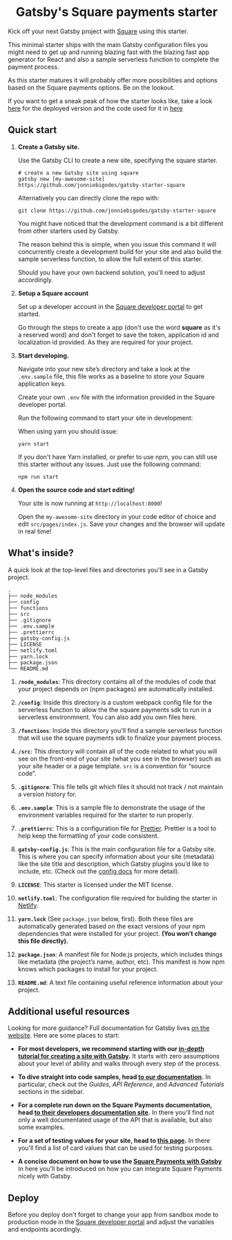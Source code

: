 <h1 align="center">
  Gatsby's Square payments starter
</h1>

Kick off your next Gatsby project with [Square](https://squareup.com/us/en) using this starter. 

This minimal starter ships with the main Gatsby configuration files you might need to get up and running blazing fast with the blazing fast app generator for React and also a sample serverless function to complete the payment process. 

As this starter matures it will probably offer more possibilities and options based on the Square payments options. Be on the lookout.

If you want to get a sneak peak of how the starter looks like, take a look [here](https://example-site-for-square-starter.netlify.com/) for the deployed version and the code used for it in [here](https://github.com/jonniebigodes/example-site-for-square-starter)

## Quick start

1.  **Create a Gatsby site.**

    Use the Gatsby CLI to create a new site, specifying the square starter.

    ```shell
    # create a new Gatsby site using square
    gatsby new [my-awesome-site] https://github.com/jonniebigodes/gatsby-starter-square
    ```

    Alternatively you can directly clone the repo with:
    
    ```shell
    git clone https://github.com/jonniebigodes/gatsby-starter-square
    ```

    You might have noticed that the development command is a bit different from other starters used by Gatsby.

    The reason behind this is simple, when you issue this command it will concurrently create a development build for your site and also build the sample serverless function, to allow the full extent of this starter. 

    Should you have your own backend solution, you'll need to adjust accordingly.

2. **Setup a Square account**

    Set up a developer account in the [Square developer portal](https://squareup.com/signup?v=developers) to get started. 

    Go through the steps to create a app (don't use the word **square** as it's a reserved word) and don't forget to save the token, application id and localization id provided. As they are required for your project. 

3.  **Start developing.**

    Navigate into your new site’s directory and take a look at the `.env.sample` file, this file works as a baseline to store your Square application keys.

    Create your own `.env` file with the information provided in the Square developer portal.
    
    Run the following command to start your site in development:

    When using yarn you should issue:

    ```shell
    yarn start
    ```

    If you don't have Yarn installed, or prefer to use npm, you can still use this starter without any issues. Just use the following command:

    ```shell
    npm run start
    ```


4.  **Open the source code and start editing!**

    Your site is now running at `http://localhost:8000`!

    Open the `my-awesome-site` directory in your code editor of choice and edit `src/pages/index.js`. Save your changes and the browser will update in real time!

## What's inside?

A quick look at the top-level files and directories you'll see in a Gatsby project.

    .
    ├── node_modules
    ├── config
    ├── functions
    ├── src
    ├── .gitignore
    ├── .env.sample
    ├── .prettierrc
    ├── gatsby-config.js
    ├── LICENSE
    ├── netlify.toml
    ├── yarn.lock
    ├── package.json
    └── README.md

1.  **`/node_modules`**: This directory contains all of the modules of code that your project depends on (npm packages) are automatically installed.

2. **`/config`**: Inside this directory is a custom webpack config file for the serverless function to allow the the square payments sdk to run in a serverless environmnent. You can also add you own files here.

3.  **`/functions`**: Inside this directory you'll find a sample serverless function that will use the square payments sdk to finalize your payment process. 

4.  **`/src`**: This directory will contain all of the code related to what you will see on the front-end of your site (what you see in the browser) such as your site header or a page template. `src` is a convention for “source code”.

5.  **`.gitignore`**: This file tells git which files it should not track / not maintain a version history for.

6.  **`.env.sample`**: This is a sample file to demonstrate the usage of the environment variables required for the starter to run properly.

7.  **`.prettierrc`**: This is a configuration file for [Prettier](https://prettier.io/). Prettier is a tool to help keep the formatting of your code consistent.


8.  **`gatsby-config.js`**: This is the main configuration file for a Gatsby site. This is where you can specify information about your site (metadata) like the site title and description, which Gatsby plugins you’d like to include, etc. (Check out the [config docs](https://www.gatsbyjs.org/docs/gatsby-config/) for more detail).


9.  **`LICENSE`**: This starter is licensed under the MIT license.

10.  **`netlify.toml`**: The configuration file required for building the starter in [Netlify](https://www.netlify.com/). 

10. **`yarn.lock`** (See `package.json` below, first). Both these files are automatically generated based on the exact versions of your npm dependencies that were installed for your project. **(You won’t change this file directly).**

11. **`package.json`**: A manifest file for Node.js projects, which includes things like metadata (the project’s name, author, etc). This manifest is how npm knows which packages to install for your project.

12. **`README.md`**: A text file containing useful reference information about your project.

## Additional useful resources

Looking for more guidance? Full documentation for Gatsby lives [on the website](https://www.gatsbyjs.org/). Here are some places to start:

- **For most developers, we recommend starting with our [in-depth tutorial for creating a site with Gatsby](https://www.gatsbyjs.org/tutorial/).** It starts with zero assumptions about your level of ability and walks through every step of the process.

- **To dive straight into code samples, head [to our documentation](https://www.gatsbyjs.org/docs/).** In particular, check out the _Guides_, _API Reference_, and _Advanced Tutorials_ sections in the sidebar.

- **For a complete run down on the Square Payments documentation, head [to their developers documentation site](https://developer.squareup.com/us/en).** In there you'll find not only a well documentated usage of the API that is available, but also some examples.

- **For a set of testing values for your site, head to [this page](https://developer.squareup.com/docs/testing/test-values).** In there you'll find a list of card values that can be used for testing purposes.

- **A concise document on how to use the [Square Payments with Gatsby](https://www.gatsbyjs.org/docs/processing-payments-with-square/)** In here you'll be introduced on how you can integrate Square Payments nicely with Gatsby.

## Deploy

Before you deploy don't forget to change your app from sandbox mode to production mode in the [Square developer portal](https://developer.squareup.com/apps) and adjust the variables and endpoints acordingly.



